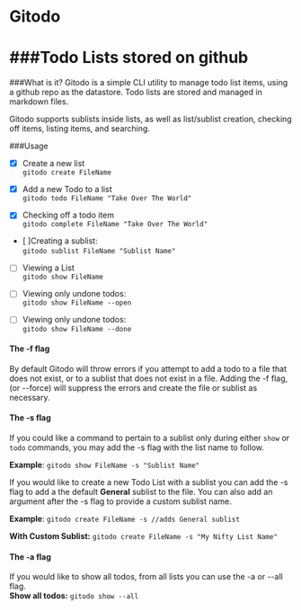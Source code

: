 # Gitodo
###Todo Lists stored on github
================

###What is it?
Gitodo is a simple CLI utility to manage todo list items, using a github repo as the datastore. Todo lists are stored and managed in markdown files. 

Gitodo supports sublists inside lists, as well as list/sublist creation, checking off items, listing items, and searching. 

###Usage

- [x] Create a new list    
`gitodo create FileName`

- [X] Add a new Todo to a list    
`gitodo todo FileName "Take Over The World"`

- [x] Checking off a todo item  
`gitodo complete FileName "Take Over The World" `

- [  ]Creating a sublist:  
`gitodo sublist FileName "Sublist Name"`

- [  ] Viewing a List  
`gitodo show FileName`

- [  ] Viewing only undone todos:   
`gitodo show FileName --open`

- [  ] Viewing only undone todos:   
`gitodo show FileName --done`

#### The -f flag
By default Gitodo will throw errors if you attempt to add a todo to a file that does not exist, or to a sublist that does not exist in a file. Adding the -f flag, (or --force) will suppress the errors and create the file or sublist as necessary. 

#### The -s flag
If you could like a command to pertain to a sublist only during either `show` or `todo` commands, you may add the -s flag with the list name to follow.   

**Example**: `gitodo show FileName -s "Sublist Name" `

If you would like to create a new Todo List with a sublist you can add the -s flag to add a the default **General** sublist to the file. You can also add an argument after the -s flag to provide a custom sublist name. 

**Example**: `gitodo create FileName -s //adds General sublist`

**With Custom Sublist:**  `gitodo create FileName -s "My Nifty List Name"` 

#### The -a flag 
If you would like to show all todos, from all lists you can use the -a or --all flag.   
**Show all todos:** `gitodo show --all`
